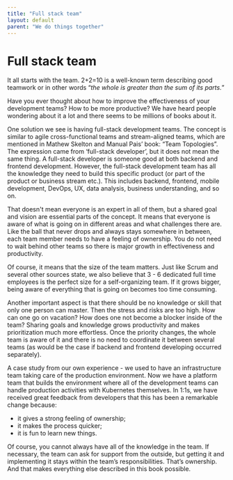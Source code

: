 ```yaml
---
title: "Full stack team"
layout: default
parent: "We do things together"
---
```


# Full stack team

It all starts with the team. 2+2=10 is a well-known term describing good teamwork or in other words “*the whole is greater than the sum of its parts.*”

Have you ever thought about how to improve the effectiveness of your development teams? How to be more productive? We have heard people wondering about it a lot and there seems to be millions of books about it.

One solution we see is having full-stack development teams. The concept is similar to agile cross-functional teams and stream-aligned teams, which are mentioned in Mathew Skelton and Manual Pais’ book: “Team Topologies”. The expression came from ‘full-stack developer’, but it does not mean the same thing. A full-stack developer is someone good at both backend and frontend development. However, the full-stack development team has all the knowledge they need to build this specific product (or part of the product or business stream etc.). This includes backend, frontend, mobile development, DevOps, UX, data analysis, business understanding, and so on.

That doesn't mean everyone is an expert in all of them, but a shared goal and vision are essential parts of the concept. It means that everyone is aware of what is going on in different areas and what challenges there are. Like the ball that never drops and always stays somewhere in between, each team member needs to have a feeling of ownership. You do not need to wait behind other teams so there is major growth in effectiveness and productivity.

Of course, it means that the size of the team matters. Just like Scrum and several other sources state, we also believe that 3 - 6 dedicated full time employees is the perfect size for a self-organizing team. If it grows bigger, being aware of everything that is going on becomes too time consuming.

Another important aspect is that there should be no knowledge or skill that only one person can master. Then the stress and risks are too high. How can one go on vacation? How does one not become a blocker inside of the team? Sharing goals and knowledge grows productivity and makes prioritization much more effortless. Once the priority changes, the whole team is aware of it and there is no need to coordinate it between several teams (as would be the case if backend and frontend developing occurred separately).

A case study from our own experience - we used to have an infrastructure team taking care of the production environment. Now we have a platform team that builds the environment where all of the development teams can handle production activities with Kubernetes themselves. In 1:1s, we have received great feedback from developers that this has been a remarkable change because:

- it gives a strong feeling of ownership;
- it makes the process quicker;
- it is fun to learn new things.

Of course, you cannot always have all of the knowledge in the team. If necessary, the team can ask for support from the outside, but getting it and implementing it stays within the team’s responsibilities. That’s ownership. And that makes everything else described in this book possible.
